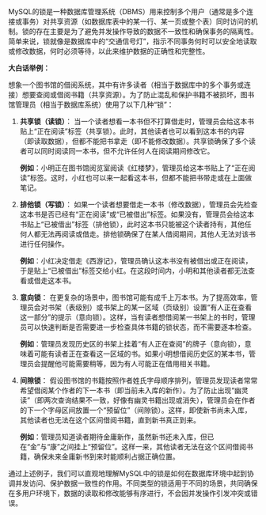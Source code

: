 MySQL的锁是一种数据库管理系统（DBMS）用来控制多个用户（通常是多个连接或事务）对共享资源（如数据库表中的某一行、某一页或整个表）同时访问的机制。锁的存在主要是为了避免并发操作导致的数据不一致性和确保事务的隔离性。简单来说，锁就像是数据库中的“交通信号灯”，指示不同事务何时可以安全地读取或修改数据，何时必须等待，以此来维护数据的正确性和完整性。

**大白话举例：**

想象一个图书馆的借阅系统，其中有许多读者（相当于数据库中的多个事务或连接）想要查阅或借阅书籍（共享资源）。为了防止混乱和保护书籍不被损坏，图书馆管理员（相当于数据库系统）使用了以下几种“锁”：

1. **共享锁（读锁）**：
   当一个读者想看一本书但不打算借走时，管理员会给这本书贴上“正在阅读”标签（共享锁）。此时，其他读者也可以看到这本书的内容（即读取数据），但都不能把书拿走（即不能修改数据）。共享锁确保了多个读者可以同时阅读同一本书，但不允许任何人在阅读期间修改它。

   **例如**：小明正在图书馆阅览室阅读《红楼梦》，管理员给这本书贴上了“正在阅读”标签。这时，小红也可以来一起看这本书，但都不能把书带走或在上面做笔记。

2. **排他锁（写锁）**：
   如果一个读者想要借走一本书（修改数据），管理员会先检查这本书是否已经有“正在阅读”或“已被借出”标签。如果没有，管理员会给这本书贴上“已被借出”标签（排他锁），此时这本书只能被这个读者持有，其他任何人都无法再阅读或借走。排他锁确保了在某人借阅期间，其他人无法对该书进行任何操作。

   **例如**：小红决定借走《西游记》，管理员确认这本书没有被借出或正在阅读，于是贴上“已被借出”标签交给小红。在这段时间内，小明和其他读者都无法查看或借走这本书。

3. **意向锁**：
   在更复杂的场景中，图书馆可能有成千上万本书。为了提高效率，管理员会对书架（表级别）或书架上的某一区域（页级别）设置“有人正在查看这一部分”的提示（意向锁）。这样，当有读者想借阅某一书架上的书时，管理员可以快速判断是否需要进一步检查具体书籍的锁状态，而不需要逐本检查。

   **例如**：管理员发现历史区的书架上挂着“有人正在查阅”的牌子（意向锁），意味着可能有读者正在查看这一区域的书。如果小明想借阅历史区的某本书，管理员会提醒他可能需要稍等，因为有人可能正在借用相关书籍。

4. **间隙锁**：
   假设图书馆的书籍按照作者姓氏字母顺序排列，管理员发现读者常常希望借阅某个作者的下一本书（即当前未入库的新作）。为了防止出现“幽灵读”（即两次查询结果不一致，好像有幽灵书籍出现或消失），管理员会在作者的下一个字母区间放置一个“预留位”（间隙锁）。这样，即使新书尚未入库，其他读者也无法在这个区间借阅书籍，直到新书真正到来。

   **例如**：管理员知道读者期待金庸新作，虽然新书还未入库，但已在“金”与“康”之间挂上“预留位”。这样一来，其他读者无法在这个区间借阅书籍，确保未来金庸新书到来时能顺利占据正确位置。

通过上述例子，我们可以直观地理解MySQL中的锁是如何在数据库环境中起到协调并发访问、保护数据一致性的作用。不同类型的锁适用于不同的场景，共同确保在多用户环境下，数据的读取和修改能够有序进行，不会因并发操作引发冲突或错误。